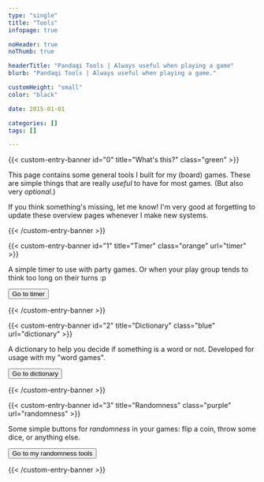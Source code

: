 ```yaml
---
type: "single"
title: "Tools"
infopage: true

noHeader: true
noThumb: true

headerTitle: "Pandaqi Tools | Always useful when playing a game"
blurb: "Pandaqi Tools | Always useful when playing a game."

customHeight: "small"
color: "black"

date: 2015-01-01

categories: []
tags: []

---
```


{{< custom-entry-banner id="0" title="What's this?" class="green" >}}

This page contains some general tools I built for my (board) games. These are simple things that are really _useful_ to have for most games. (But also very _optional_.)

If you think something's missing, let me know! I'm very good at forgetting to update these overview pages whenever I make new systems.

{{< /custom-entry-banner >}}

{{< custom-entry-banner id="1" title="Timer" class="orange" url="timer" >}}

A simple timer to use with party games. Or when your play group tends to think too long on their turns :p

<button class="btn">Go to timer</button>

{{< /custom-entry-banner >}}

{{< custom-entry-banner id="2" title="Dictionary" class="blue" url="dictionary" >}}

A dictionary to help you decide if something is a word or not. Developed for usage with my "word games".

<button class="btn">Go to dictionary</button>

{{< /custom-entry-banner >}}

{{< custom-entry-banner id="3" title="Randomness" class="purple" url="randomness" >}}

Some simple buttons for _randomness_ in your games: flip a coin, throw some dice, or anything else.

<button class="btn">Go to my randomness tools</button>

{{< /custom-entry-banner >}}
